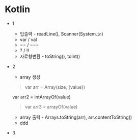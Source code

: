 # Kotlin

* 1
  * 입출력 - readLine(), Scanner(System.`in`)
  * var / val
  * == / ===
  * ? / !!
  * 자료형변환 - toString(), toInt()

* 2
  * array 생성
   > var arr = Array(size, {value})
   > 
    var arr2 = intArrayOf(value)
    
   > var arr3 = arrayOf<type>(value)
 
  * array 출력 - Arrays.toString(arr), arr.contentToString()
  * ddd
* 3

